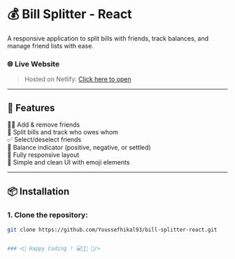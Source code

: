 # 💰 Bill Splitter - React

A responsive application to split bills with friends, track balances, and manage friend lists with ease.

### 🌐 Live Website
> Hosted on Netlify: [Click here to open](https://bill-splitters.netlify.app/)

---

## 🚀 Features

👯‍♂️ Add & remove friends  
🤝 Split bills and track who owes whom  
✅ Select/deselect friends  
💼 Balance indicator (positive, negative, or settled)  
📱 Fully responsive layout  
🎨 Simple and clean UI with emoji elements

---

## 📦 Installation

### 1. Clone the repository:
```bash
git clone https://github.com/Youssefhikal93/bill-splitter-react.git


### <💙 Happy Coding ! 💻👨‍💻 💙/>
